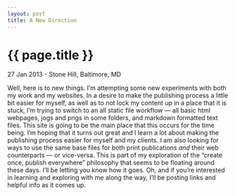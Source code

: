 ```yaml
---
layout: post
title: A New Direction
---
```


{{ page.title }}
================

<p class="meta">27 Jan 2013 - Stone Hill, Baltimore, MD</p>

Well, here is to new things. I’m attempting some new experiments with both my work and my websites. In a desire to make the publishing process a little bit easier for myself, as well as to not lock my content up in a place that it is stuck, I’m trying to switch to an all static file workflow — all basic html webpages, jogs and pngs in some folders, and markdown formatted text files. This site is going to be the main place that this occurs for the time being. I’m hoping that it turns out great and I learn a lot about making the publishing process easier for myself and my clients. I am also looking for ways to use the same base files for both print publications *and* their web counterparts — or vice-versa. This is part of my exploration of the “create once, publish everywhere” philosophy that seems to be floating around these days. I’ll be letting you know how it goes. Oh, and if you’re interested in learning and exploring with me along the way, I’ll be posting links and helpful info as it comes up.